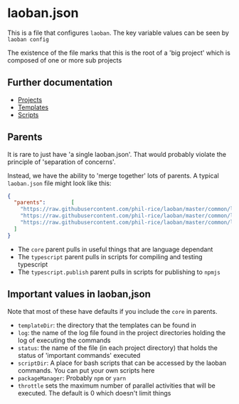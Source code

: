 # laoban.json

This is a file that configures `laoban`. The key variable values can be seen by `laoban config`

The existence of the file marks that this is the root of a 'big project' which is composed of one or more sub projects

## Further documentation

* [Projects](PROJECTS.md)
* [Templates](TEMPLATES.md)
* [Scripts](SCRIPTS.md)

## Parents

It is rare to just have 'a single laoban.json'. That would probably violate the principle of 'separation of concerns'.

Instead, we have the ability to 'merge together' lots of parents. A typical
`laoban.json` file might look like this:


```json
{
  "parents":        [
    "https://raw.githubusercontent.com/phil-rice/laoban/master/common/laoban.json/core.laoban.json",
    "https://raw.githubusercontent.com/phil-rice/laoban/master/common/laoban.json/typescript.laoban.json",
    "https://raw.githubusercontent.com/phil-rice/laoban/master/common/laoban.json/typescript.publish.laoban.json"
  ]
}
```
* The `core` parent pulls in useful things that are language dependant
* The `typescript` parent pulls in scripts for compiling and testing typescript
* The `typescript.publish` parent pulls in scripts for publishing to `npmjs`

## Important values in laoban,json
Note that most of these have defaults if you include the `core` in parents.

* `templateDir`: the directory that the templates can be found in
* `log`: the name of the log file found in the project directories holding the log of executing the commands
* `status`: the name of the file (in each project directory) that holds the status of 'important commands' executed
* `scriptDir`: A place for bash scripts that can be accessed by the laoban commands. You can put your own scripts here
* `packageManager`: Probably `npm` or `yarn`
* `throttle` sets the maximum number of parallel activities that will be executed. The default is 0 which doesn't limit
  things

